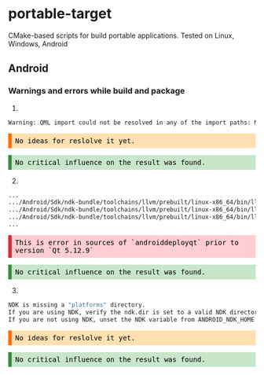 <style type="text/css" rel="stylesheet">
.warning { color: black; background-color: #FFE0B2; padding: 0.5em; border-left: solid 0.5em #FF6F00; font-family: monospace;}

.info { color: black; background-color: #C8E6C9; padding: 0.5em; border-left: solid 0.5em #388E3C; font-family: monospace;}

.error { color: black; background-color: #FFCDD2; padding: 0.5em; border-left: solid 0.5em #D32F2F; font-family: monospace;}
</style>

# portable-target
CMake-based scripts for build portable applications.
Tested on Linux, Windows, Android

## Android
### Warnings and errors while build and package

1.
```sh
Warning: QML import could not be resolved in any of the import paths: Material
```

<p class="warning">
No ideas for reslolve it yet.
</p>
<p class="info">
No critical influence on the result was found.
</p>

2.
```sh
...
.../Android/Sdk/ndk-bundle/toolchains/llvm/prebuilt/linux-x86_64/bin/llvm-strip: error: unknown argument '-strip-all'
.../Android/Sdk/ndk-bundle/toolchains/llvm/prebuilt/linux-x86_64/bin/llvm-strip: error: unknown argument '-strip-all'
.../Android/Sdk/ndk-bundle/toolchains/llvm/prebuilt/linux-x86_64/bin/llvm-strip: error: unknown argument '-strip-all'
...
```

<p class="error">
This is error in sources of `androiddeployqt` prior to version `Qt 5.12.9`
</p>
<p class="info">
No critical influence on the result was found.
</p>

3.
```sh
NDK is missing a "platforms" directory.
If you are using NDK, verify the ndk.dir is set to a valid NDK directory. It is currently set to .../Android/Sdk/ndk-bundle.
If you are not using NDK, unset the NDK variable from ANDROID_NDK_HOME or local.properties to remove this warning.
```
<p class="warning">
No ideas for reslolve it yet.
</p>
<p class="info">
No critical influence on the result was found.
</p>
